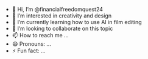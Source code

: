 - 👋 Hi, I’m @financialfreedomquest24
- 👀 I’m interested in creativity and design
- 🌱 I’m currently learning how to use AI in film editing
- 💞️ I’m looking to collaborate on this topic
- 📫 How to reach me ...
- 😄 Pronouns: ...
- ⚡ Fun fact: ...

<!---
financialfreedomquest24/financialfreedomquest24 is a ✨ special ✨ repository because its `README.md` (this file) appears on your GitHub profile.
You can click the Preview link to take a look at your changes.
--->
